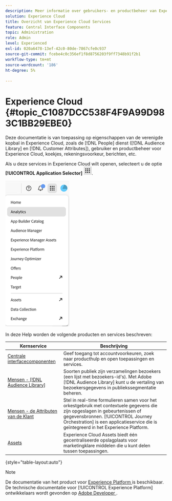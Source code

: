 ```yaml
---
description: Meer informatie over gebruikers- en productbeheer van Experiencen Cloud, Personen (soorten publiek en klantkenmerken), Journey Orchestration, Aanbiedingen, Plaatsen, Experience Platform en Mobiele services.
solution: Experience Cloud
title: Overzicht van Experience Cloud Services
feature: Central Interface Components
topic: Administration
role: Admin
level: Experienced
exl-id: 020a6478-13ef-42c0-80de-7867cfe0c937
source-git-commit: fcebe4c0c356ef1f8d8756203f9ff7348b91f2b1
workflow-type: tm+mt
source-wordcount: '186'
ht-degree: 5%

---
```


# Experience Cloud {#topic_C1087DCC538F4F9A99D983C1BB29EBE0}

Deze documentatie is van toepassing op eigenschappen van de verenigde kopbal in Experience Cloud, zoals de [!DNL People] dienst ([!DNL Audience Library] en [!DNL Customer Attributes]), gebruiker en productbeheer voor Experience Cloud, koekjes, rekeningsvoorkeur, berichten, etc.

Als u deze services in Experience Cloud wilt openen, selecteert u de optie **[!UICONTROL Application Selector]**
![ de selecteur van de Diensten ](../assets/apps-icon.png).

![ de diensten van het Experience Cloud ](../assets/platform-core-services.png)

In deze Help worden de volgende producten en services beschreven:

| Kernservice | Beschrijving |
|--- |--- |
| [ Centrale interfacecomponenten ](../experience-cloud.md) | Geef toegang tot accountvoorkeuren, zoek naar producthulp en open toepassingen en services. |
| [ Mensen -  [!DNL Audience Library]](audiences/overview.md) | Soorten publiek zijn verzamelingen bezoekers (een lijst met bezoekers-id&#39;s). Met Adobe [!DNL Audience Library] kunt u de vertaling van bezoekersgegevens in publiekssegmentatie beheren. |
| [ Mensen - de Attributen van de Klant ](customer-attributes/attributes.md) | Stel in real-time formulieren samen voor het orkestgebruik met contextuele gegevens die zijn opgeslagen in gebeurtenissen of gegevensbronnen. [!UICONTROL Journey Orchestration] is een applicatieservice die is geïntegreerd in het Experience Platform. |
| [ Assets ](assets/experience-cloud-assets.md) | Experience Cloud Assets biedt één gecentraliseerde opslagplaats voor marketingklare middelen die u kunt delen tussen toepassingen. |

{style="table-layout:auto"}

>[!NOTE]
>
>De documentatie van het product voor [ Experience Platform ](https://experienceleague.adobe.com/docs/experience-platform/landing/home.html?lang=nl-NL) is beschikbaar. De technische documentatie voor [!UICONTROL Experience Platform] ontwikkelaars wordt gevonden op [ Adobe Developer ](https://developer.adobe.com/apis).
